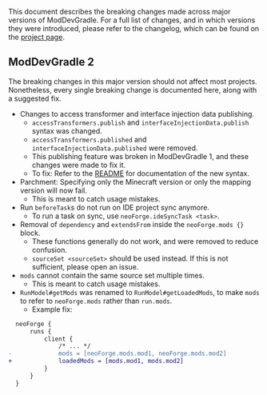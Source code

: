 This document describes the breaking changes made across major versions of ModDevGradle.
For a full list of changes, and in which versions they were introduced,
please refer to the changelog, which can be found on the [project page](https://projects.neoforged.net/neoforged/moddevgradle).

## ModDevGradle 2
The breaking changes in this major version should not affect most projects.
Nonetheless, every single breaking change is documented here, along with a suggested fix.

- Changes to access transformer and interface injection data publishing.
  - `accessTransformers.publish` and `interfaceInjectionData.publish` syntax was changed.
  - `accessTransformers.published` and `interfaceInjectionData.published` were removed.
  - This publishing feature was broken in ModDevGradle 1, and these changes were made to fix it.
  - To fix: Refer to the [README](README.md#publication-of-access-transformers) for documentation of the new syntax.
- Parchment: Specifying only the Minecraft version or only the mapping version will now fail.
  - This is meant to catch usage mistakes.
- Run `beforeTask`s do not run on IDE project sync anymore.
  - To run a task on sync, use `neoForge.ideSyncTask <task>`.
- Removal of `dependency` and `extendsFrom` inside the `neoForge.mods {}` block.
  - These functions generally do not work, and were removed to reduce confusion.
  - `sourceSet <sourceSet>` should be used instead. If this is not sufficient, please open an issue.
- `mods` cannot contain the same source set multiple times.
  - This is meant to catch usage mistakes.
- `RunModel#getMods` was renamed to `RunModel#getLoadedMods`, to make `mods` to refer to `neoForge.mods` rather than `run.mods`.
  - Example fix:
```diff
  neoForge {
      runs {
          client {
              /* ... */
-             mods = [neoForge.mods.mod1, neoForge.mods.mod2]
+             loadedMods = [mods.mod1, mods.mod2]
          }
      }
  }
```
